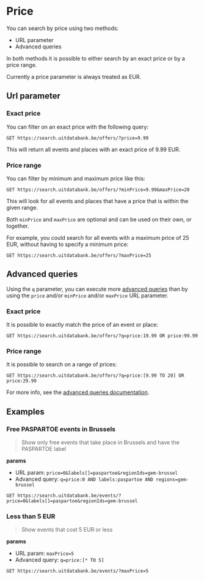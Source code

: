 # Price

You can search by price using two methods:

* URL parameter
* Advanced queries

In both methods it is possible to either search by an exact price or by a price range.

Currently a price parameter is always treated as EUR.

## Url parameter

### Exact price

You can filter on an exact price with the following query:

```
GET https://search.uitdatabank.be/offers/?price=9.99
```

This will return all events and places with an exact price of 9.99 EUR.

### Price range

You can filter by minimum and maximum price like this:

```
GET https://search.uitdatabank.be/offers/?minPrice=9.99&maxPrice=20
```

This will look for all events and places that have a price that is within the given range.

Both `minPrice` and `maxPrice` are optional and can be used on their own, or together.

For example, you could search for all events with a maximum price of 25 EUR, without having to specify a minimum price:

```
GET https://search.uitdatabank.be/offers/?maxPrice=25
```

## Advanced queries

Using the `q` parameter, you can execute more [advanced queries](/advanced-queries.md) than by using the `price` and/or `minPrice` and/or `maxPrice` URL parameter.

### Exact price

It is possible to exactly match the price of an event or place:

```
GET https://search.uitdatabank.be/offers/?q=price:19.99 OR price:99.99
```

### Price range

It is possible to search on a range of prices:

```
GET https://search.uitdatabank.be/offers/?q=price:[9.99 TO 20] OR price:29.99
```

For more info, see the [advanced queries documentation](/advanced-queries.md).

## Examples

### Free PASPARTOE events in Brussels
> Show only free events that take place in Brussels and have the PASPARTOE label

**params**
* URL param: `price=0&labels[]=paspartoe&regionIds=gem-brussel`
* Advanced query: `q=price:0 AND labels:paspartoe AND regions=gem-brussel`

```
GET https://search.uitdatabank.be/events/?price=0&labels[]=paspartoe&regionIds=gem-brussel
```

### Less than 5 EUR
> Show events  that cost 5 EUR or less

**params**
* URL param: `maxPrice=5`
* Advanced query: `q=price:[* TO 5]`


```
GET https://search.uitdatabank.be/events/?maxPrice=5
```